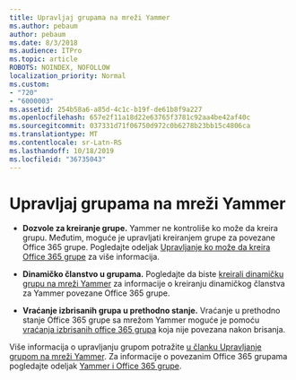 ```yaml
---
title: Upravljaj grupama na mreži Yammer
ms.author: pebaum
author: pebaum
ms.date: 8/3/2018
ms.audience: ITPro
ms.topic: article
ROBOTS: NOINDEX, NOFOLLOW
localization_priority: Normal
ms.custom:
- "720"
- "6000003"
ms.assetid: 254b58a6-a85d-4c1c-b19f-de61b8f9a227
ms.openlocfilehash: 657e2f11a18d22e63765f3781c92aa4be42af40c
ms.sourcegitcommit: 037331d71f06750d972c0b6278b23bb15c4806ca
ms.translationtype: MT
ms.contentlocale: sr-Latn-RS
ms.lasthandoff: 10/18/2019
ms.locfileid: "36735043"
---
```

# <a name="manage-groups-in-yammer"></a>Upravljaj grupama na mreži Yammer

- **Dozvole za kreiranje grupe.** Yammer ne kontroliše ko može da kreira grupu. Međutim, moguće je upravljati kreiranjem grupe za povezane Office 365 grupe. Pogledajte odeljak [Upravljanje ko može da kreira Office 365 grupe](https://docs.microsoft.com/office365/admin/create-groups/manage-creation-of-groups) za više informacija.

- **Dinamičko članstvo u grupama.** Pogledajte da biste [kreirali dinamičku grupu na mreži Yammer](https://docs.microsoft.com/yammer/manage-yammer-groups/create-a-dynamic-group) za informacije o kreiranju dinamičkog članstva za Yammer povezane Office 365 grupe.

- **Vraćanje izbrisanih grupa u prethodno stanje.** Vraćanje u prethodno stanje Office 365 grupe sa mrežom Yammer moguće je pomoću [vraćanja izbrisanih office 365 grupa](https://docs.microsoft.com/office365/admin/create-groups/restore-deleted-group) koja nije povezana nakon brisanja.

Više informacija o upravljanju grupom potražite [u članku Upravljanje grupom na mreži Yammer](https://support.office.com/article/Manage-a-group-in-Yammer-6e05c6d6-5548-4c88-89cd-e6757a514ef2). Za informacije o povezanim Office 365 grupama pogledajte odeljak [Yammer i Office 365 grupe](https://docs.microsoft.com/yammer/manage-yammer-groups/yammer-and-office-365-groups).
  